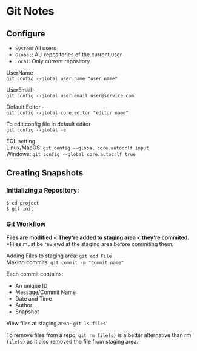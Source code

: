 # Git Notes

## Configure
- `System`: All users
- `Global`: ALl repositories of the current user
- `Local`: Only current repository

UserName - <br>
`git config --global user.name "user name"` <br>

UserEmail - <br>
`git config --global user.email user@service.com`<br>

Default Editor - <br>
`git config --global core.editor "editor name"`

To edit config file in default editor <br>
`git config --global -e`

EOL setting <br>
Linux/MacOS: `git config --global core.autocrlf input` <br>
Windows: `git config --global core.autocrlf true`


## Creating Snapshots

### Initializing a Repository:
```sh
$ cd project
$ git init
```

### Git Workflow
**Files are modified < They're added to staging area < they're commited.**<br>
\*Files must be reviewd at the staging area before commiting them.

Adding Files to staging area: `git add File`<br>
Making commits: `git commit -m "Commit name"`

Each commit contains:
- An unique ID
- Message/Commit Name
- Date and Time
- Author
- Snapshot

View files at staging area- `git ls-files`

To remove files from a repo, `git rm file(s)` is a better alternative than rm `file(s)` as it also removed the file from staging area.
